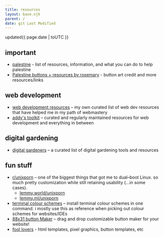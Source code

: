 ```yaml
---
title: resources
layout: base.njk
parent: /
date: git Last Modified
---
```


<div class="grid">
<span class="label">updated</span><span>{{ page.date | toUTC }}</span>
</div>

## important

- [palestine](/resources/palestine) - list of resources, information, and what you can do to help palestine
- [Palestine buttons + resources by rosemary](https://hillhouse.neocities.org/journal/notes/palestine) - button art credit and more resources/links

## web development

- [web development resources](/resources/dev) – my own curated list of web dev resources that have helped me in my path of webmastery
- [addy's toolkit](https://toolkit.addy.codes/) – curated and regularly maintained resources for web development and everything in between

## digital gardening

- [digital gardeners](https://github.com/MaggieAppleton/digital-gardeners) – a curated list of digital gardening tools and resources

## fun stuff

- [r/unixporn](https://www.reddit.com/r/unixporn/) – one of the biggest things that got me to dual–boot Linux. so much pretty customization while still retaining usability (…in some cases).
  - [lemmy.world/unixporn](https://lemmy.world/c/unixporn)
  - [lemmy.ml/unixporn](https://lemmy.ml/c/unixporn)
- [terminal colour schemes](https://gogh-co.github.io/Gogh/) – install terminal colour schemes in one command. i mostly use this as reference when picking out colour schemes for websites/IDEs
- [88x31 button Maker](https://hekate2.github.io/buttonmaker/) – drag and drop customizable button maker for your website!
- [fool lovers](https://www.foollovers.com/) - html templates, pixel graphics, button templates, etc